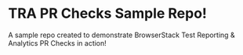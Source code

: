# TRA PR Checks Sample Repo!
A sample repo created to demonstrate BrowserStack Test Reporting & Analytics PR Checks in action!
